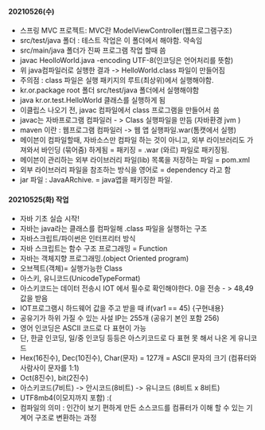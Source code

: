 #### 20210526(수)
- 스프링 MVC 프로젝트: MVC란 ModelViewController(웹프로그램구조)
- src/test/java 폴더 : 테스트 작업은 이 폴더에서 해야함. 약속임
- src/main/java 폴더가 진짜 프로그램 작업 할때 씀
- javac HeolloWorld.java -encoding UTF-8(인코딩은 언어처리를 뜻함)
- 위 java컴파일러로 실행한 결과 -> HelloWorld.class 파일이 만들어짐
- 주의점 : class 파일은 실행 패키지의 루트(최상위)에서 실행해야함.
- kr.or.package root 폴더 src/test/java 폴더에서 실행해야함
- java kr.or.test.HelloWorld 클래스를 실행하게 됨
- 이클립스 나오기 전, javac 컴파일에서 class 프로그램을 만들어서 씀
- javac는 자바프로그램 컴파일러 - > Class 실행파일을 만듬 (자바환경 jvm )
- maven 이란 : 웹프로그램 컴파일러 -> 웹 앱 실행파일.war(톰캣에서 실행)
- 메이븐이 컴파일할때, 자바소스만 컴파일 하는 것이 아니고, 외부 라이브러리도 가져와서 바인딩 (묶어줌) 하게됨 = 패키징 = .war (와르) 파일로 패키징됨.
- 메이븐이 관리하는 외부 라이브러리 파일(lib) 목록을 저장하는 파일 = pom.xml
- 외부 라이브러리 파일을 참조하는 방식을 영어로 = dependency 라고 함
- jar 파일 : JavaARchive. = java앱을 패키징한 파일.


#### 20210525(화) 작업
- 자바 기초 실습 시작! 
- 자바는 java라는 클래스를 컴파일해 .class 파일을 실행하는 구조
- 자바스크립트/파이썬은 인터프리터 방식
- 자바 스크립트는 함수 구조 프로그래밍 = Function
- 자바는 객체지향 프로그래밍.(object Oriented program)
- 오브젝트(객체)= 실행가능한 Class
- 아스키, 유니코드(UnicodeTypeFormat)
- 아스키코드는 데이터 전송시 IOT 에서 필수로 확인해야한다. 0을 전송 - > 48,49 값을 받음
- IOT프로그램시 하드웨어 값을 주고 받을 때 if(var1 == 45) {구현내용}
- 공유기가 하위 가질 수 있는 사설 IP는 255개 (공유기 본인 포함 256)
- 영어 인코딩은 ASCII 코드로 다 표현이 가능
- 단, 한글 인코딩, 일/중 인코딩 등등은 아스키코드로 다 표현 못 해서 나온 게 유니코드
- Hex(16진수), Dec(10진수), Char(문자) = 127개 = ASCII 문자의 크기 (컴퓨터와 사람사이 문자를 1:1)
- Oct(8진수), bit(2진수)
- 아스키코드(7비트) -> 안시코드(8비트) -> 유니코드 (8비트 x 8비트)
- UTF8mb4(이모지까지 포함) :(
- 컴파일의 의미 : 인간이 보기 편하게 만든 소스코드를 컴퓨터가 이해 할 수 있는 기계어 구조로 변환하는 과정
